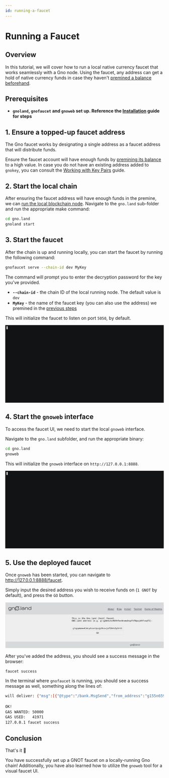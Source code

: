 ```yaml
---
id: running-a-faucet
---
```


# Running a Faucet

## Overview

In this tutorial, we will cover how to run a local native currency faucet that works seamlessly with a Gno node.
Using the faucet, any address can get a hold of native currency funds in case they
haven't [premined a balance beforehand](premining-balances.md).

## Prerequisites

- **`gnoland`, `gnofaucet` and `gnoweb` set up. Reference
  the [Installation](/docs/getting-started/local-setup.md#3-installing-other-gno-tools) guide for steps**

## 1. Ensure a topped-up faucet address

The Gno faucet works by designating a single address as a faucet address that will distribute funds.

Ensure the faucet account will have enough funds by [premining its balance](/docs/getting-started/setting-up-funds/premining-balances.md) to a high value.
In case you do not have an existing address added to `gnokey`, you can consult
the [Working with Key Pairs](/docs/getting-started/working-with-key-pairs.md) guide.

## 2. Start the local chain

After ensuring the faucet address will have enough funds in the premine, we
can [run the local blockchain node](/docs/getting-started/setting-up-a-local-chain.md).
Navigate to the `gno.land` sub-folder and run the appropriate make command:

```bash
cd gno.land
gnoland start
```

## 3. Start the faucet

After the chain is up and running locally, you can start the faucet by running the following command:

```bash
gnofaucet serve --chain-id dev MyKey
```

The command will prompt you to enter the decryption password for the key you've provided.

- **`--chain-id`** - the chain ID of the local running node. The default value is `dev`
- **`MyKey`** - the name of the faucet key (you can also use the address) we premined in
  the [previous steps](#1-ensure-a-topped-up-faucet-address)

This will initialize the faucet to listen on port `5050`, by default.

![gnofaucet serve](/docs/assets/getting-started/setting-up-funds/gnofaucet-serve.gif)

## 4. Start the `gnoweb` interface

To access the faucet UI, we need to start the local `gnoweb` interface.

Navigate to the `gno.land` subfolder, and run the appropriate binary:

```bash
cd gno.land
gnoweb
```

This will initialize the `gnoweb` interface on `http://127.0.0.1:8888`.

![gnoweb](/docs/assets/getting-started/setting-up-funds/gnoweb.gif)

## 5. Use the deployed faucet

Once `gnoweb` has been started, you can navigate to http://127.0.0.1:8888/faucet.

Simply input the desired address you wish to receive funds on (`1 GNOT` by default), and press the `GO` button.

![gnofaucet page](/docs/assets/getting-started/setting-up-funds/faucet-page.png)

After you've added the address, you should see a success message in the browser:

```
faucet success
```

In the terminal where `gnofaucet` is running, you should see a success message as well, something along the lines of:

```bash
will deliver: {"msg":[{"@type":"/bank.MsgSend","from_address":"g155n659f89cfak0zgy575yqma64sm4tv6exqk99","to_address":"g1qpymzwx4l4cy6cerdyajp9ksvjsf20rk5y9rtt","amount":"1000000ugnot"}],"fee":{"gas_wanted":"50000","gas_fee":"1000000ugnot"},"signatures":[{"pub_key":{"@type":"/tm.PubKeySecp256k1","value":"A10ufcOV5WP71K+KvLagJi+3TSCkx8EWKep3NbjVclU8"},"signature":"7Y0hkdPBruzMiANAHXWx3luAMhQN6SF3AQtstvOSZJI5P4uep8RIntw2c8W5blFiCd9HoMiEZFNf5dgWYwkjmA=="}],"memo":""}

OK!
GAS WANTED: 50000
GAS USED:   41971
127.0.0.1 faucet success
```

## Conclusion

That's it 🎉

You have successfully set up a GNOT faucet on a locally-running Gno chain!
Additionally, you have also learned how to utilize the `gnoweb` tool for a visual faucet UI.
